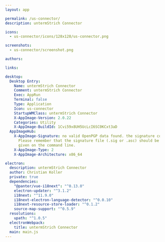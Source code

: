 ```yaml
---
layout: app

permalink: /us-connector/
description: untermStrich Connector

icons:
  - us-connector/icons/128x128/us-connector.png

screenshots:
  - us-connector/screenshot.png

authors:

links:

desktop:
  Desktop Entry:
    Name: untermStrich Connector
    Comment: untermStrich Connector
    Exec: AppRun
    Terminal: false
    Type: Application
    Icon: us-connector
    StartupWMClass: untermStrich Connector
    X-AppImage-Version: 2.0.22
    Categories: Utility
    X-AppImage-BuildId: 1Cvi59x8UH5UcLcI6SC0KCxt3aD
  AppImageHub:
    X-AppImage-Signature: no valid OpenPGP data found. the signature could not be verified.
      Please remember that the signature file (.sig or .asc) should be the first file
      given on the command line.
    X-AppImage-Type: 2
    X-AppImage-Architecture: x86_64

electron:
  description: untermStrich Connector
  author: Christian Koller
  private: true
  dependencies:
    "@panter/vue-i18next": "^0.13.0"
    electron-updater: "^3.1.2"
    i18next: "^11.9.0"
    i18next-electron-language-detector: "^0.0.10"
    i18next-resource-store-loader: "^0.1.2"
    source-map-support: "^0.5.9"
  resolutions:
    upath: "^1.0.5"
  electronWebpack:
    title: untermStrich Connector
  main: main.js
---
```

